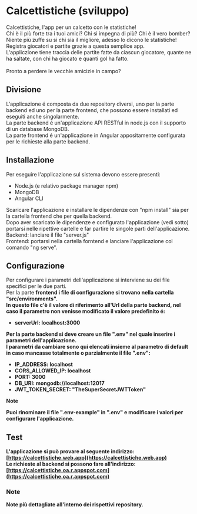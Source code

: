 # Calcettistiche (sviluppo)
Calcettistiche, l'app per un calcetto con le statistiche!<br>
Chi è il più forte tra i tuoi amici? Chi si impegna di più? Chi è il vero bomber?<br>
Niente più zuffe su si chi sia il migliore, adesso lo dicono le statistiche!<br>
Registra giocatori e partite grazie a questa semplice app.<br>
L'appliczione tiene traccia delle partite fatte da ciascun giocatore, quante ne ha saltate, con chi ha giocato e quanti gol ha fatto.<br>
<br>
Pronto a perdere le vecchie amicizie in campo?

## Divisione
L'applicazione é composta da due repository diversi, uno per la parte backend ed uno per la parte frontend, che possono essere installati ed eseguiti anche singolarmente.<br>
La parte backend é un'applicazione API RESTful in node.js con il supporto di un database MongoDB.<br>
La parte frontend é un'applicazione in Angular appositamente configurata per le richieste alla parte backend.<br>

## Installazione
Per eseguire l'applicazione sul sistema devono essere presenti:
- Node.js (e relativo package manager npm)<br>
- MongoDB<br>
- Angular CLI<br>

Scaricare l'applicazione e installare le dipendenze con "npm install" sia per la cartella frontend che per quella backend.<br>
Dopo aver scaricato le dipendenze e configurato l'applicazione (vedi sotto) portarsi nelle ripettive cartelle e far partire le singole parti dell'applicazione.<br>
Backend: lanciare il file "server.js"<br>
Frontend: portarsi nella cartella forntend e lanciare l'applicazione col comando "ng serve".<br>

## Configurazione
Per configurare i parametri dell'applicazione si interviene su dei file specifici per le due parti.<br>
Per la parte <strong>frontend<strong> i file di configurazione si trovano nella cartella "src/environments".<br>
In questo file c'è il valore di riferimento all'Url della parte backend, nel caso il parametro non venisse modificato il valore predefinito é:
 - serverUrl: localhost:3000

Per la parte <strong>backend<strong> si deve creare un file ".env" nel quale inserire i parametri dell'applicazione.<br>
I parametri da cambiare sono qui elencati insieme al parametro di default in caso mancasse totalmente o parzialmente il file ".env":
 - IP_ADDRESS: localhost
 - CORS_ALLOWED_IP: localhost
 - PORT: 3000
 - DB_URI: mongodb://localhost:12017
 - JWT_TOKEN_SECRET: "TheSuperSecretJWTToken"

> [!NOTE]
> Puoi rinominare il file ".env-example" in ".env" e modificare i valori per configurare l'applicazione.
   


## Test
L'applicazione si può provare al seguente indirizzo: [https://calcettistiche.web.app](https://calcettistiche.web.app) <br>
Le richieste al backend si possono fare all'indirizzo: [https://calcettistiche.oa.r.appspot.com](https://calcettistiche.oa.r.appspot.com) <br>

### Note
Note più dettagliate all'interno dei rispettivi repository.<br>

